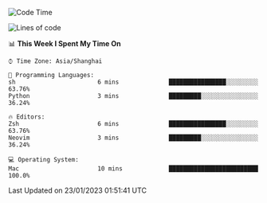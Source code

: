 <!--START_SECTION:waka-->
![Code Time](http://img.shields.io/badge/Code%20Time-1%2C111%20hrs%2033%20mins-blue)

![Lines of code](https://img.shields.io/badge/From%20Hello%20World%20I%27ve%20Written-24%20Thousand%20lines%20of%20code-blue)

📊 **This Week I Spent My Time On** 

```text
⌚︎ Time Zone: Asia/Shanghai

💬 Programming Languages: 
sh                       6 mins              ████████████████░░░░░░░░░   63.76% 
Python                   3 mins              █████████░░░░░░░░░░░░░░░░   36.24%

🔥 Editors: 
Zsh                      6 mins              ████████████████░░░░░░░░░   63.76% 
Neovim                   3 mins              █████████░░░░░░░░░░░░░░░░   36.24%

💻 Operating System: 
Mac                      10 mins             █████████████████████████   100.0%

```


 Last Updated on 23/01/2023 01:51:41 UTC
<!--END_SECTION:waka-->
